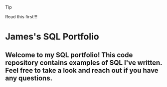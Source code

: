 > [!TIP]
> Read this first!!!
# James's SQL Portfolio
## Welcome to my SQL portfolio! This code repository contains examples of SQL I've written. Feel free to take a look and reach out if you have any questions.
